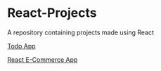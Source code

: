 # React-Projects

A repository containing projects made using React

[Todo App](https://github.com/mesutcifci/React-Projects/tree/main/todo-app)

[React E-Commerce App](https://github.com/mesutcifci/React-Projects/tree/main/react-e-commerce-app)
